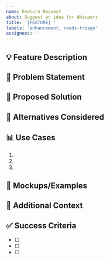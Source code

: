 ```yaml
---
name: Feature Request
about: Suggest an idea for Whisperz
title: '[FEATURE] '
labels: 'enhancement, needs-triage'
assignees: ''
---
```


## 💡 Feature Description
<!-- A clear and concise description of what you want to happen -->

## 🎯 Problem Statement
<!-- Is your feature request related to a problem? Please describe -->

## 🚀 Proposed Solution
<!-- Describe the solution you'd like -->

## 🔄 Alternatives Considered
<!-- Describe any alternative solutions or features you've considered -->

## 📊 Use Cases
<!-- Provide specific use cases where this feature would be beneficial -->
1. 
2. 
3. 

## 🎨 Mockups/Examples
<!-- If applicable, add mockups, diagrams, or examples -->

## 📝 Additional Context
<!-- Add any other context or screenshots about the feature request here -->

## ✅ Success Criteria
<!-- How would we know this feature is successful? -->
- [ ] 
- [ ] 
- [ ]